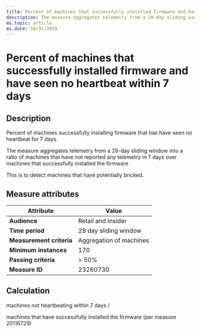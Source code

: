 ```yaml
---
title: Percent of machines that successfully installed firmware and have seen no heartbeat within 7 days
description: The measure aggregates telemetry from a 28-day sliding window into a ratio of machines that have not reported any telemetry in 7 days over machines that successfully installed the firmware
ms.topic: article
ms.date: 10/31/2019
---
```

 
# Percent of machines that successfully installed firmware and have seen no heartbeat within 7 days

## Description

Percent of machines successfully installing firmware that has have seen no heartbeat for 7 days.   

The measure aggregates telemetry from a 28-day sliding window into a ratio of machines that have not reported any telemetry in 7 days over machines that successfully installed the firmware

This is to detect machines that have potentially bricked. 

## Measure attributes

|Attribute|Value|
|----|----|
|**Audience**|Retail and Insider|
|**Time period**|28 day sliding window|
|**Measurement criteria**|Aggregation of machines|
|**Minimum instances**|170|
|**Passing criteria**|> 50%|
|**Measure ID**|23260730|

## Calculation

machines not heartbeating within 7 days /

machines that have successfully installed the firmware (per measure 20116729)

